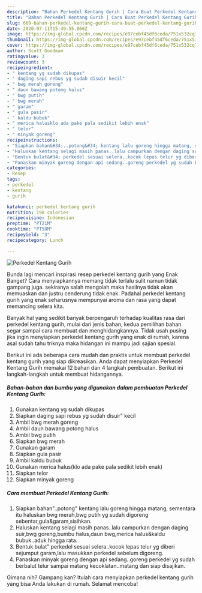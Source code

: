 ```yaml
---
description: "Bahan Perkedel Kentang Gurih | Cara Buat Perkedel Kentang Gurih Yang Enak Dan Lezat"
title: "Bahan Perkedel Kentang Gurih | Cara Buat Perkedel Kentang Gurih Yang Enak Dan Lezat"
slug: 669-bahan-perkedel-kentang-gurih-cara-buat-perkedel-kentang-gurih-yang-enak-dan-lezat
date: 2020-07-11T15:49:55.066Z
image: https://img-global.cpcdn.com/recipes/e97cebf45df6ceda/751x532cq70/perkedel-kentang-gurih-foto-resep-utama.jpg
thumbnail: https://img-global.cpcdn.com/recipes/e97cebf45df6ceda/751x532cq70/perkedel-kentang-gurih-foto-resep-utama.jpg
cover: https://img-global.cpcdn.com/recipes/e97cebf45df6ceda/751x532cq70/perkedel-kentang-gurih-foto-resep-utama.jpg
author: Scott Goodman
ratingvalue: 3
reviewcount: 3
recipeingredient:
- " kentang yg sudah dikupas"
- " daging sapi rebus yg sudah disuir kecil"
- " bwg merah goreng"
- " daun bawang potong halus"
- " bwg putih"
- " bwg merah"
- " garam"
- " gula pasir"
- " kaldu bubuk"
- " merica halusklo ada pake pala sedikit lebih enak"
- " telor"
- " minyak goreng"
recipeinstructions:
- "Siapkan bahan&#34;..potong&#34; kentang lalu goreng hingga matang, sementara itu haluskan bwg merah,bwg putih yg sudah digoreng sebentar,gula&amp;garam,sisihkan."
- "Haluskan kentang selagi masih panas..lalu campurkan dengan daging suir,bwg goreng,bumbu halus,daun bwg,merica halus&amp;kaldu bubuk..aduk hingga rata."
- "Bentuk bulat&#34; perkedel sesuai selera..kocok lepas telur yg diberi sejumput garam,lalu masukkan perkedel sebelum digoreng."
- "Panaskan minyak goreng dengan api sedang..goreng perkedel yg sudah berbalut telur sampai matang kecoklatan..matang dan siap disajikan."
categories:
- Resep
tags:
- perkedel
- kentang
- gurih

katakunci: perkedel kentang gurih 
nutrition: 190 calories
recipecuisine: Indonesian
preptime: "PT21M"
cooktime: "PT58M"
recipeyield: "3"
recipecategory: Lunch

---
```



![Perkedel Kentang Gurih](https://img-global.cpcdn.com/recipes/e97cebf45df6ceda/751x532cq70/perkedel-kentang-gurih-foto-resep-utama.jpg)

Bunda lagi mencari inspirasi resep perkedel kentang gurih yang Enak Banget? Cara menyiapkannya memang tidak terlalu sulit namun tidak gampang juga. sekiranya salah mengolah maka hasilnya tidak akan memuaskan dan justru cenderung tidak enak. Padahal perkedel kentang gurih yang enak seharusnya mempunyai aroma dan rasa yang dapat memancing selera kita.



Banyak hal yang sedikit banyak berpengaruh terhadap kualitas rasa dari perkedel kentang gurih, mulai dari jenis bahan, kedua pemilihan bahan segar sampai cara membuat dan menghidangkannya. Tidak usah pusing jika ingin menyiapkan perkedel kentang gurih yang enak di rumah, karena asal sudah tahu triknya maka hidangan ini mampu jadi sajian spesial.


Berikut ini ada beberapa cara mudah dan praktis untuk membuat perkedel kentang gurih yang siap dikreasikan. Anda dapat menyiapkan Perkedel Kentang Gurih memakai 12 bahan dan 4 langkah pembuatan. Berikut ini langkah-langkah untuk membuat hidangannya.

<!--inarticleads1-->

##### Bahan-bahan dan bumbu yang digunakan dalam pembuatan Perkedel Kentang Gurih:

1. Gunakan  kentang yg sudah dikupas
1. Siapkan  daging sapi rebus yg sudah disuir&#34; kecil
1. Ambil  bwg merah goreng
1. Ambil  daun bawang potong halus
1. Ambil  bwg putih
1. Siapkan  bwg merah
1. Gunakan  garam
1. Siapkan  gula pasir
1. Ambil  kaldu bubuk
1. Gunakan  merica halus(klo ada pake pala sedikit lebih enak)
1. Siapkan  telor
1. Siapkan  minyak goreng




<!--inarticleads2-->

##### Cara membuat Perkedel Kentang Gurih:

1. Siapkan bahan&#34;..potong&#34; kentang lalu goreng hingga matang, sementara itu haluskan bwg merah,bwg putih yg sudah digoreng sebentar,gula&amp;garam,sisihkan.
1. Haluskan kentang selagi masih panas..lalu campurkan dengan daging suir,bwg goreng,bumbu halus,daun bwg,merica halus&amp;kaldu bubuk..aduk hingga rata.
1. Bentuk bulat&#34; perkedel sesuai selera..kocok lepas telur yg diberi sejumput garam,lalu masukkan perkedel sebelum digoreng.
1. Panaskan minyak goreng dengan api sedang..goreng perkedel yg sudah berbalut telur sampai matang kecoklatan..matang dan siap disajikan.




Gimana nih? Gampang kan? Itulah cara menyiapkan perkedel kentang gurih yang bisa Anda lakukan di rumah. Selamat mencoba!
